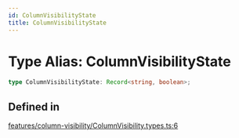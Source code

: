 ```yaml
---
id: ColumnVisibilityState
title: ColumnVisibilityState
---
```


# Type Alias: ColumnVisibilityState

```ts
type ColumnVisibilityState: Record<string, boolean>;
```

## Defined in

[features/column-visibility/ColumnVisibility.types.ts:6](https://github.com/TanStack/table/blob/b1e6b79157b0debc7222660572b06c8b857f4605/packages/table-core/src/features/column-visibility/ColumnVisibility.types.ts#L6)
